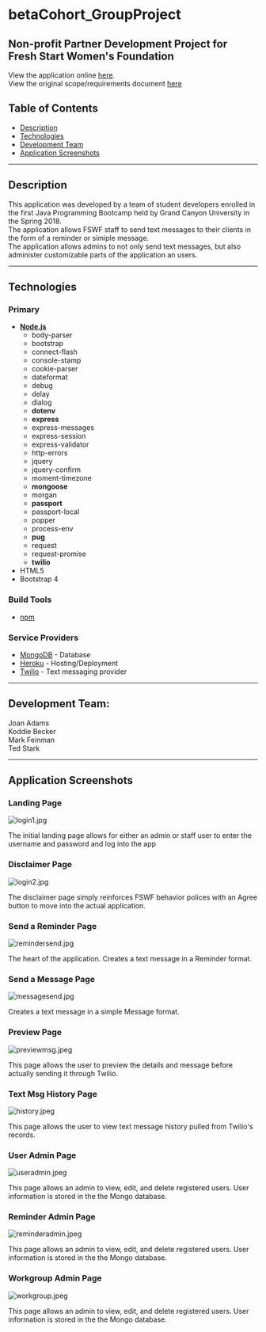 # betaCohort_GroupProject
## Non-profit Partner Development Project for Fresh Start Women's Foundation 
View the application online [here](https://ssg-develop.herokuapp.com).<br>
View the original scope/requirements document [here](https://docs.google.com/document/d/1ur9KTJraJvByD5bO8_0gqMw57V0Y3qJrpD0njT5I-XM/edit?usp=sharing)

## Table of Contents

- [Description](#description)
- [Technologies](#technologies)
- [Development Team](#development-team)
- [Application Screenshots](#application-screenshots)

---
## Description
This application was developed by a team of student developers enrolled in the first Java Programming Bootcamp held by Grand Canyon University in the Spring 2018.<br>
The application allows FSWF staff to send text messages to their clients in the form of a reminder or simiple message.<br>
The application allows admins to not only send text messages, but also administer customizable parts of the application an users.<br>

---
## Technologies

### Primary
- [**Node.js**](https://nodejs.org/en/)
    - body-parser
    - bootstrap
    - connect-flash
    - console-stamp
    - cookie-parser
    - dateformat
    - debug
    - delay
    - dialog
    - **dotenv**
    - **express**
    - express-messages
    - express-session
    - express-validator
    - http-errors
    - jquery
    - jquery-confirm
    - moment-timezone
    - **mongoose**
    - morgan
    - **passport**
    - passport-local
    - popper
    - process-env
    - **pug**
    - request
    - request-promise
    - **twilio**
- HTML5
- Bootstrap 4
    
### Build Tools
- [npm](https://www.npmjs.com/)

### Service Providers
- [MongoDB](https://www.mongodb.com/) - Database
- [Heroku](https://www.heroku.com/) - Hosting/Deployment
- [Twilio](https://www.twilio.com/) - Text messaging provider

---
## Development Team:<br>

Joan Adams<br>
Koddie Becker<br>
Mark Feinman<br>
Ted Stark

---
## Application Screenshots

### **Landing Page**

![login1.jpg](/screenshots/login1.jpg)

The initial landing page allows for either an admin or staff user to enter the username and password and log into the app

### **Disclaimer Page**

![login2.jpg](/screenshots/login2.jpg)

The disclaimer page simply reinforces FSWF behavior polices with an Agree button to move into the actual application.

### **Send a Reminder Page**

![remindersend.jpg](/screenshots/remindersend.jpg)

The heart of the application. Creates a text message in a Reminder format.

### **Send a Message Page**

![messagesend.jpg](/screenshots/messagesend.jpg)

Creates a text message in a simple Message format.

### **Preview Page**

![previewmsg.jpeg](/screenshots/previewmsg.jpg)

This page allows the user to preview the details and message before actually sending it through Twilio.

### **Text Msg History Page**

![history.jpeg](/screenshots/history.jpg)

This page allows the user to view text message history pulled from Twilio's records.

### **User Admin Page**

![useradmin.jpeg](/screenshots/useradmin.jpg)

This page allows an admin to view, edit, and delete registered users. User information is stored in the the Mongo database.

### **Reminder Admin Page**

![reminderadmin.jpeg](/screenshots/reminderadmin.jpg)

This page allows an admin to view, edit, and delete registered users. User information is stored in the the Mongo database.

### **Workgroup Admin Page**

![workgroup.jpeg](/screenshots/workgroup.jpg)

This page allows an admin to view, edit, and delete registered users. User information is stored in the the Mongo database.

